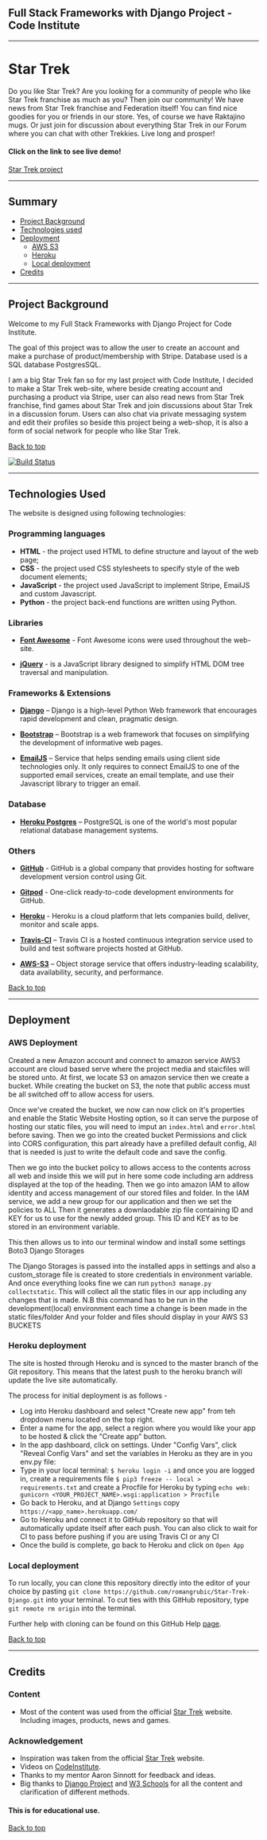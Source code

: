## Full Stack Frameworks with Django Project - Code Institute
---
# Star Trek
Do you like Star Trek? Are you looking for a community of people who like Star Trek franchise as much as you? Then join our community! We have 
news from Star Trek franchise and Federation itself! You can find nice goodies for you or friends in our store. Yes, of course we have Raktajino mugs.
Or just join for discussion about everything Star Trek in our Forum where you can chat with other Trekkies. Live long and prosper!


#### Click on the link to see live demo!
[Star Trek project](https://star-trek-by-romangrubic.herokuapp.com/)

---
## Summary
* [Project Background](#project-background)
* [Technologies used](#technologies-used)
* [Deployment](#deployment)
    * [AWS S3](#aws-deployment)
    * [Heroku](#heroku-deployment)
    * [Local deployment](#local-deployment)
* [Credits](#credits)

---
## Project Background

Welcome to my Full Stack Frameworks with Django Project for Code Institute. 

The goal of this project was to allow the user to create an account and make a purchase of product/membership with Stripe. Database used is a SQL database PostgresSQL.

I am a big Star Trek fan so for my last project with Code Institute, I decided to make a Star Trek web-site, where beside creating account and purchasing a product via Stripe, 
user can also read news from Star Trek franchise, find games about Star Trek and join discussions about Star Trek in a discussion forum. Users can also chat via private
messaging system and edit their profiles so beside this project being a web-shop, it is also a form of social network for people who like Star Trek.

[Back to top](#summary)

[![Build Status](https://travis-ci.org/romangrubic/Star-Trek-Django.svg?branch=master)](https://travis-ci.org/romangrubic/Star-Trek-Django)

---
## Technologies Used 
The website is designed using following technologies:

### Programming languages
-	**HTML** - the project used HTML to define structure and layout of the web page;
-	**CSS** - the project used CSS stylesheets to specify style of the web document elements;
-	**JavaScript** - the project used JavaScript to implement Stripe, EmailJS and custom Javascript.
-	**Python** - the project back-end functions are written using Python.

### Libraries
-	**[Font Awesome](https://fontawesome.com/v4.7.0/)** - Font Awesome icons were used throughout the web-site.

-	**[jQuery](https://code.jquery.com/jquery-3.4.1.min.js)** - is a JavaScript library designed to simplify HTML DOM tree traversal and manipulation.

### Frameworks & Extensions
-	**[Django]( https://www.djangoproject.com/)** – Django is a high-level Python Web framework that encourages rapid development and clean, pragmatic design. 

-	**[Bootstrap](https://getbootstrap.com/)** – Bootstrap is a web framework that focuses on simplifying the development of informative web pages.

-	**[EmailJS](https://www.emailjs.com/)** – Service that helps sending emails using client side technologies only. It only requires to connect EmailJS to one of the supported email services, 
create an email template, and use their Javascript library to trigger an email.


### Database
-	**[Heroku Postgres](https://www.heroku.com/postgres/)** – PostgreSQL is one of the world's most popular relational database management systems.

### Others
-	**[GitHub](https://github.com/)** - GitHub is a global company that provides hosting for software development version control using Git.

-	**[Gitpod](www.gitpod.io)** - One-click ready-to-code development environments for GitHub.

-	**[Heroku](www.heroku.com)** - Heroku is a cloud platform that lets companies build, deliver, monitor and scale apps.

-	**[Travis-CI](https://travis-ci.org/)** – Travis CI is a hosted continuous integration service used to build and test software projects hosted at GitHub. 

-	**[AWS-S3](https://aws.amazon.com/s3/)** – Object storage service that offers industry-leading scalability, data availability, security, and performance.

[Back to top](#summary)

---
## Deployment

### AWS Deployment

Created a new Amazon account and connect to amazon service AWS3 account are cloud based serve where the project media and staicfiles will be stored unto.
 At first, we locate S3 on amazon service then we create a bucket. While creating the bucket on S3, the note that public access must be all switched off to allow 
 access for users.

Once we've created the bucket, we now can now click on it's properties and enable the Static Website Hosting option, so it can serve the purpose of hosting our 
static files, you will need to imput an `index.html` and `error.html` before saving. Then we go into the created bucket Permissions and click into CORS configuration, 
this part already have a prefilled default config, All that is needed is just to write the default code and save the config.

Then we go into the bucket policy to allows access to the contents across all web and inside this we will put in here some code including arn address displayed at 
the top of the heading. Then we go into amazon IAM to allow identity and access management of our stored files and folder. In the IAM service, we add a new group 
for our application and then we set the policies to ALL Then it generates a downlaodable zip file containing ID and KEY for us to use for the newly added group. 
This ID and KEY as to be stored in an environment variable.

This then allows us to into our terminal window and install some settings Boto3 Django Storages

The Django Storages is passed into the installed apps in settings and also a custom_storage file is created to store credentials in environment variable. And once 
everything looks fine we can run `python3 manage.py collectstatic`. This will collect all the static files in our app including any changes that is made. N.B this 
command has to be run in the development(local) environment each time a change is been made in the static files/folder And your folder and files should display in 
your AWS S3 BUCKETS


### Heroku deployment

The site is hosted through Heroku and is synced to the master branch of the Git repository. 
This means that the latest push to the heroku branch will update the live site automatically.       

The process for initial deployment is as follows -      
- Log into Heroku dashboard and select "Create new app" from teh dropdown menu located on the top right.     
- Enter a name for the app, select a region where you would like your app to be hosted & click the "Create app" button.        
- In the app dashboard, click on settings. Under "Config Vars", click "Reveal Config Vars" and set the variables in Heroku as they are in you env.py file:
- Type in your local terminal: `$ heroku login -i` and once you are logged in, create a requirements file `$ pip3 freeze -- local > requirements.txt`
and create a Procfile for Heroku by typing `echo web: gunicorn <YOUR_PROJECT_NAME>.wsgi:application > Procfile`
- Go back to Heroku, and at Django `Settings` copy `https://<app_name>.herokuapp.com/` 
- Go to Heroku and connect it to GitHub repository so that will automatically update itself after each push. You can also click to wait for CI to pass before pushing 
if you are using Travis CI or any CI
- Once the build is complete, go back to Heroku and click on `Open App`


### Local deployment

To run locally, you can clone this repository directly into the editor of your choice by pasting `git clone https://github.com/romangrubic/Star-Trek-Django.git` 
into your terminal. To cut ties with this GitHub repository, type `git remote rm origin` into the terminal.  

Further help with cloning can be found on this GitHub Help [page](https://help.github.com/en/github/creating-cloning-and-archiving-repositories/cloning-a-repository).

[Back to top](#summary)

---
## Credits
### Content
+ Most of the content was used from the official [Star Trek](https://intl.startrek.com/)
website. Including images, products, news and games.

### Acknowledgement
* Inspiration was taken from the official [Star Trek](https://intl.startrek.com/) website.
* Videos on [CodeInstitute](https://codeinstitute.net/).
* Thanks to my mentor Aaron Sinnott for feedback and ideas.
* Big thanks to [Django Project](https://www.djangoproject.com/) and [W3 Schools](https://www.w3schools.com/) for all the content and clarification of different methods.

#### This is for educational use.
[Back to top](#summary)
